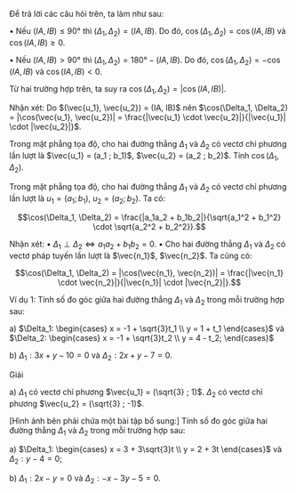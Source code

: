 Để trả lời các câu hỏi trên, ta làm như sau:

• Nếu $(IA, IB) \leq 90°$ thì $(\Delta_1, \Delta_2) = (IA, IB)$. Do đó, $\cos(\Delta_1, \Delta_2) = \cos(IA, IB)$ và $\cos(IA, IB) \geq 0$.

• Nếu $(IA, IB) > 90°$ thì $(\Delta_1, \Delta_2) = 180° - (IA, IB)$. Do đó, $\cos(\Delta_1, \Delta_2) = - \cos(IA, IB)$ và $\cos(IA, IB) < 0$.

Từ hai trường hợp trên, ta suy ra $\cos(\Delta_1, \Delta_2) = |\cos(IA, IB)|$.

Nhận xét: Do $(\vec{u_1}, \vec{u_2}) = (IA, IB)$ nên $\cos(\Delta_1, \Delta_2) = |\cos(\vec{u_1}, \vec{u_2})| = \frac{|\vec{u_1} \cdot \vec{u_2}|}{|\vec{u_1}| \cdot |\vec{u_2}|}$.

Trong mặt phẳng tọa độ, cho hai đường thẳng $\Delta_1$ và $\Delta_2$ có vectơ chỉ phương lần lượt là $\vec{u_1} = (a_1 ; b_1)$, $\vec{u_2} = (a_2 ; b_2)$. Tính $\cos(\Delta_1, \Delta_2)$.

Trong mặt phẳng tọa độ, cho hai đường thẳng $\Delta_1$ và $\Delta_2$ có vectơ chỉ phương lần lượt là $u_1 = (a_1 ; b_1)$, $u_2 = (a_2 ; b_2)$. Ta có:

$$\cos(\Delta_1, \Delta_2) = \frac{|a_1a_2 + b_1b_2|}{\sqrt{a_1^2 + b_1^2} \cdot \sqrt{a_2^2 + b_2^2}}.$$

Nhận xét:
• $\Delta_1 \perp \Delta_2 \Leftrightarrow a_1a_2 + b_1b_2 = 0$.
• Cho hai đường thẳng $\Delta_1$ và $\Delta_2$ có vectơ pháp tuyến lần lượt là $\vec{n_1}$, $\vec{n_2}$. Ta cũng có:

$$\cos(\Delta_1, \Delta_2) = |\cos(\vec{n_1}, \vec{n_2})| = \frac{|\vec{n_1} \cdot \vec{n_2}|}{|\vec{n_1}| \cdot |\vec{n_2}|}.$$

Ví dụ 1: Tính số đo góc giữa hai đường thẳng $\Delta_1$ và $\Delta_2$ trong mỗi trường hợp sau:

a) $\Delta_1: \begin{cases} x = -1 + \sqrt{3}t_1 \\ y = 1 + t_1 \end{cases}$ và $\Delta_2: \begin{cases} x = -1 + \sqrt{3}t_2 \\ y = 4 - t_2; \end{cases}$

b) $\Delta_1: 3x + y - 10 = 0$ và $\Delta_2: 2x + y - 7 = 0$.

Giải

a) $\Delta_1$ có vectơ chỉ phương $\vec{u_1} = (\sqrt{3} ; 1)$.
   $\Delta_2$ có vectơ chỉ phương $\vec{u_2} = (\sqrt{3} ; -1)$.

[Hình ảnh bên phải chứa một bài tập bổ sung:]
Tính số đo góc giữa hai đường thẳng $\Delta_1$ và $\Delta_2$ trong mỗi trường hợp sau:

a) $\Delta_1: \begin{cases} x = 3 + 3\sqrt{3}t \\ y = 2 + 3t \end{cases}$ và $\Delta_2: y - 4 = 0$;

b) $\Delta_1: 2x - y = 0$ và $\Delta_2: -x - 3y - 5 = 0$.
